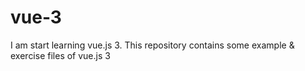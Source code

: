# vue-3
I am start learning vue.js 3. This repository contains some example &amp; exercise files of vue.js 3
